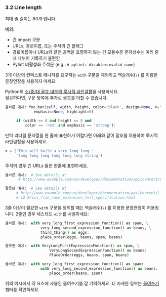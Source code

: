 <a id="s3.2-line-length"></a>
<a id="line-length"></a>
### 3.2 Line length

최대 줄 길이는 *80자* 입니다.

예외:

-   긴 import 구문
-   URLs, 경로이름, 또는 주석의 긴 플래그
-   경로이름이나 URLs와 같은 공백을 포함하지 않는 긴 모듈수준 문자상수는 여러 줄에 나누어 기록하기 불편함
-   Pylint 비활성화 주석문 (e.g.: `# pylint: disable=invalid-name`)

3개 이상의 컨텍스트 매니저를 요구하는 `with` 구문을 제외하고 백슬래쉬(`\`) 를 이용한 문장연장을 사용하지 마세요.

Python의 [소/중/대 괄호 내부의 묵시적 라인결합](http://docs.python.org/reference/lexical_analysis.html#implicit-line-joining)을 사용하세요.  
필요하다면, 구문 양쪽에 추가로 괄호를 더할 수 있습니다.

```python
올바른 예시: foo_bar(self, width, height, color='black', design=None, x='foo',
             emphasis=None, highlight=0)

     if (width == 0 and height == 0 and
         color == 'red' and emphasis == 'strong'):
```

만약 리터럴 문자열을 한 줄에 표현하기 어렵다면 아래와 같이 괄호를 이용하여 묵시적 라인결합을 사용하세요.

```python
x = ('This will build a very long long '
     'long long long long long long string')
```

주석의 경우 긴 URLs 들은 한줄에 표현하세요.  

```python
올바른 예시:  # See details at
      # http://www.example.com/us/developer/documentation/api/content/v2.0/csv_file_name_extension_full_specification.html
```

```python
잘못된 예시:  # See details at
     # http://www.example.com/us/developer/documentation/api/content/\
     # v2.0/csv_file_name_extension_full_specification.html
```

3줄 이상이 필요한 `with` 구문을 정의할 때는 백슬래쉬(`\`) 를 이용한 문장연장이 허용됩니다. 2줄인 경우 네스티드 `with`를 사용하세요:

```python
올바른 예시:  with very_long_first_expression_function() as spam, \
                very_long_second_expression_function() as beans, \
                third_thing() as eggs:
                place_order(eggs, beans, spam, beans)
```

```python
잘못된 예시:  with VeryLongFirstExpressionFunction() as spam, \
                    VeryLongSecondExpressionFunction() as beans:
                    PlaceOrder(eggs, beans, spam, beans)
```

```python
올바른 예시:  with very_long_first_expression_function() as spam:
                with very_long_second_expression_function() as beans:
                    place_order(beans, spam)
```

위의 예시에서 각 요소에 사용된 들여쓰기를 잘 기억하세요. 더 자세한 정보는 [들여쓰기](#s3.4-indentation) 챕터를 확인하세요.